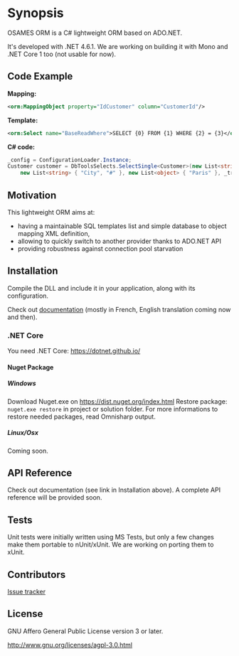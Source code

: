 # Synopsis

OSAMES ORM is a C# lightweight ORM based on ADO.NET.

It's developed with .NET 4.6.1. We are working on building it with Mono and .NET Core 1 too (not usable for now).

## Code Example

**Mapping:**

```xml
<orm:MappingObject property="IdCustomer" column="CustomerId"/>
```

**Template:**

```xml
<orm:Select name="BaseReadWhere">SELECT {0} FROM {1} WHERE {2} = {3}</orm:Select>
```

**C# code:**

```csharp
_config = ConfigurationLoader.Instance;
Customer customer = DbToolsSelects.SelectSingle<Customer>(new List<string> { "IdCustomer", "FirstName", "LastName" }, "BaseReadWhere",
    new List<string> { "City", "#" }, new List<object> { "Paris" }, _transaction);
```

## Motivation

This lightweight ORM aims at:

* having a maintainable SQL templates list and simple database to object mapping XML definition,
* allowing to quickly switch to another provider thanks to ADO.NET API
* providing robustness against connection pool starvation

## Installation

Compile the DLL and include it in your application, along with its configuration.

Check out [documentation](http://confluence.osames.org/pages/viewpage.action?pageId=26542093) (mostly in French, English translation coming now and then).

### .NET Core

You need .NET Core: <https://dotnet.github.io/>

#### Nuget Package

##### Windows

Download Nuget.exe on <https://dist.nuget.org/index.html>
Restore package: ```nuget.exe restore``` in project or solution folder. For more informations to restore needed packages, read Omnisharp output.

##### Linux/Osx

Coming soon.

## API Reference

Check out documentation (see link in Installation above). A complete API reference will be provided soon.

## Tests

Unit tests were initially written using MS Tests, but only a few changes make them portable to nUnit/xUnit.
We are working on porting them to xUnit.

## Contributors

[Issue tracker](http://issues.osames.org/projects/ORM)

## License

GNU Affero General Public License version 3 or later.

<http://www.gnu.org/licenses/agpl-3.0.html>